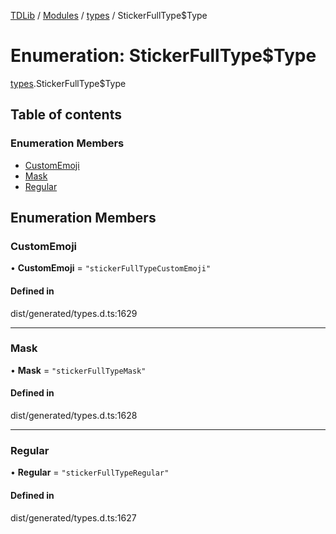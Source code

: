 [TDLib](../README.md) / [Modules](../modules.md) / [types](../modules/types.md) / StickerFullType$Type

# Enumeration: StickerFullType$Type

[types](../modules/types.md).StickerFullType$Type

## Table of contents

### Enumeration Members

- [CustomEmoji](types.StickerFullType_Type.md#customemoji)
- [Mask](types.StickerFullType_Type.md#mask)
- [Regular](types.StickerFullType_Type.md#regular)

## Enumeration Members

### CustomEmoji

• **CustomEmoji** = ``"stickerFullTypeCustomEmoji"``

#### Defined in

dist/generated/types.d.ts:1629

___

### Mask

• **Mask** = ``"stickerFullTypeMask"``

#### Defined in

dist/generated/types.d.ts:1628

___

### Regular

• **Regular** = ``"stickerFullTypeRegular"``

#### Defined in

dist/generated/types.d.ts:1627
